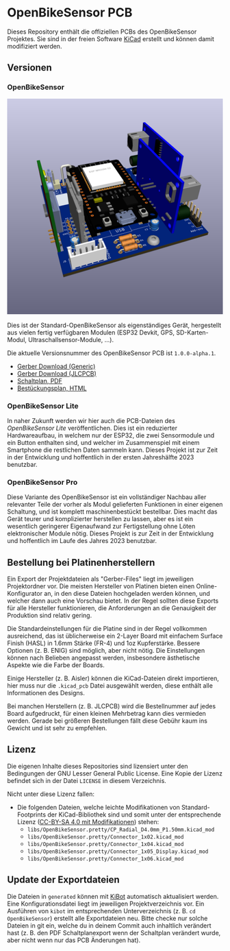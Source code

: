# OpenBikeSensor PCB

Dieses Repository enthält die offiziellen PCBs des OpenBikeSensor Projektes.
Sie sind in der freien Software [KiCad](https://www.kicad.org/) erstellt und
können damit modifiziert werden.

## Versionen

### OpenBikeSensor

![OpenBikeSensor 3D-Render](./OpenBikeSensor/generated/OpenBikeSensor-3D_top30deg.png)

Dies ist der Standard-OpenBikeSensor als eigenständiges Gerät, hergestellt aus
vielen fertig verfügbaren Modulen (ESP32 Devkit, GPS, SD-Karten-Modul,
Ultraschallsensor-Module, ...).

Die aktuelle Versionsnummer des OpenBikeSensor PCB ist `1.0.0-alpha.1`.

* [Gerber Download (Generic)](./OpenBikeSensor/generated/Manufacturers/Generic/OpenBikeSensor-gerber_modern_zip.zip)
* [Gerber Download (JLCPCB)](./OpenBikeSensor/generated/Manufacturers/JLCPCB/OpenBikeSensor-JLCPCB.zip)
* [Schaltplan, PDF](./OpenBikeSensor/generated/OpenBikeSensor-schematic.pdf)
* [Bestückungsplan, HTML](./OpenBikeSensor/generated/OpenBikeSensor-ibom.html)

### OpenBikeSensor Lite

In naher Zukunft werden wir hier auch die PCB-Dateien des *OpenBikeSensor Lite*
veröffentlichen. Dies ist ein reduzierter Hardwareaufbau, in welchem nur der
ESP32, die zwei Sensormodule und ein Button enthalten sind, und welcher im
Zusammenspiel mit einem Smartphone die restlichen Daten sammeln kann. Dieses
Projekt ist zur Zeit in der Entwicklung und hoffentlich in der ersten
Jahreshälfte 2023 benutzbar.

### OpenBikeSensor Pro

Diese Variante des OpenBikeSensor ist ein vollständiger Nachbau aller
relevanter Teile der vorher als Modul gelieferten Funktionen in einer eigenen
Schaltung, und ist komplett maschinenbestückt bestellbar. Dies macht das Gerät
teurer und komplizierter herstellen zu lassen, aber es ist ein wesentlich
geringerer Eigenaufwand zur Fertigstellung ohne Löten elektronischer Module
nötig. Dieses Projekt is zur Zeit in der Entwicklung und hoffentlich im Laufe
des Jahres 2023 benutzbar.

## Bestellung bei Platinenherstellern

Ein Export der Projektdateien als "Gerber-Files" liegt im jeweiligen
Projektordner vor. Die meisten Hersteller von Platinen bieten einen
Online-Konfigurator an, in den diese Dateien hochgeladen werden können, und
welcher dann auch eine Vorschau bietet. In der Regel sollten diese Exports für
alle Hersteller funktionieren, die Anforderungen an die Genauigkeit der
Produktion sind relativ gering.

Die Standardeinstellungen für die Platine sind in der Regel vollkommen
ausreichend, das ist üblicherweise ein 2-Layer Board mit einfachem Surface
Finish (HASL) in 1.6mm Stärke (FR-4) und 1oz Kupferstärke. Bessere Optionen (z.
B. ENIG) sind möglich, aber nicht nötig. Die Einstellungen können nach Belieben
angepasst werden, insbesondere ästhetische Aspekte wie die Farbe der Boards.

Einige Hersteller (z. B. Aisler) können die KiCad-Dateien direkt importieren,
hier muss nur die `.kicad_pcb` Datei ausgewählt werden, diese enthält alle
Informationen des Designs.

Bei manchen Herstellern (z. B. JLCPCB) wird die Bestellnummer auf jedes Board
aufgedruckt, für einen kleinen Mehrbetrag kann dies vermieden werden. Gerade
bei größeren Bestellungen fällt diese Gebühr kaum ins Gewicht und ist sehr zu
empfehlen.

## Lizenz

Die eigenen Inhalte dieses Repositories sind lizensiert unter den Bedingungen
der GNU Lesser General Public License. Eine Kopie der Lizenz befindet sich in der
Datei `LICENSE` in diesem Verzeichnis.

Nicht unter diese Lizenz fallen:

* Die folgenden Dateien, welche leichte Modifikationen von Standard-Footprints
  der KiCad-Bibliothek sind und somit unter der entsprechende Lizenz
  ([CC-BY-SA 4.0 mit Modifikationen](https://www.kicad.org/libraries/license/))
  stehen:
    - `libs/OpenBikeSensor.pretty/CP_Radial_D4.0mm_P1.50mm.kicad_mod`
    - `libs/OpenBikeSensor.pretty/Connector_1x02.kicad_mod`
    - `libs/OpenBikeSensor.pretty/Connector_1x04.kicad_mod`
    - `libs/OpenBikeSensor.pretty/Connector_1x05_Display.kicad_mod`
    - `libs/OpenBikeSensor.pretty/Connector_1x06.kicad_mod`

## Update der Exportdateien

Die Dateien in `generated` können mit
[KiBot](https://github.com/INTI-CMNB/KiBot) automatisch aktualisiert werden.
Eine Konfigurationsdatei liegt im jeweiligen Projektverzeichnis vor. Ein
Ausführen von `kibot` im entsprechenden Unterverzeichnis (z. B. `cd
OpenBikeSensor`) erstellt alle Exportdateien neu. Bitte checke nur solche
Dateien in git ein, welche du in deinem Commit auch inhaltlich verändert hast
(z. B. den PDF Schaltplanexport wenn der Schaltplan verändert wurde, aber nicht
wenn nur das PCB Änderungen hat).
